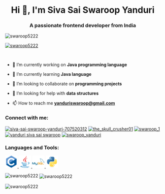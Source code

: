 <h1 align="center">Hi 👋, I'm Siva Sai Swaroop Yanduri</h1>
<h3 align="center">A passionate frontend developer from India</h3>

<p align="left"> <img src="https://komarev.com/ghpvc/?username=swaroop5222&label=Profile%20views&color=0e75b6&style=flat" alt="swaroop5222" /> </p>

<p align="left"> <a href="https://github.com/ryo-ma/github-profile-trophy"><img src="https://github-profile-trophy.vercel.app/?username=swaroop5222" alt="swaroop5222" /></a> </p>

<p align="left"> <a href="https://twitter.com/" target="blank"><img src="https://img.shields.io/twitter/follow/?logo=twitter&style=for-the-badge" alt="" /></a> </p>

- 🔭 I’m currently working on **Java programming language**

- 🌱 I’m currently learning **Java language**

- 👯 I’m looking to collaborate on **programming projects**

- 🤝 I’m looking for help with **data structures**

- 📫 How to reach me **yanduriswaroop@gmail.com**

<h3 align="left">Connect with me:</h3>
<p align="left">
<a href="https://linkedin.com/in/siva-sai-swaroop-yanduri-707520312" target="blank"><img align="center" src="https://raw.githubusercontent.com/rahuldkjain/github-profile-readme-generator/master/src/images/icons/Social/linked-in-alt.svg" alt="siva-sai-swaroop-yanduri-707520312" height="30" width="40" /></a>
<a href="https://instagram.com/the_skull_crusher01" target="blank"><img align="center" src="https://raw.githubusercontent.com/rahuldkjain/github-profile-readme-generator/master/src/images/icons/Social/instagram.svg" alt="the_skull_crusher01" height="30" width="40" /></a>
<a href="https://www.codechef.com/users/swaroop_1" target="blank"><img align="center" src="https://cdn.jsdelivr.net/npm/simple-icons@3.1.0/icons/codechef.svg" alt="swaroop_1" height="30" width="40" /></a>
<a href="https://www.hackerrank.com/yanduri siva sai swaroop" target="blank"><img align="center" src="https://raw.githubusercontent.com/rahuldkjain/github-profile-readme-generator/master/src/images/icons/Social/hackerrank.svg" alt="yanduri siva sai swaroop" height="30" width="40" /></a>
<a href="https://www.leetcode.com/swaroop_yanduri" target="blank"><img align="center" src="https://raw.githubusercontent.com/rahuldkjain/github-profile-readme-generator/master/src/images/icons/Social/leet-code.svg" alt="swaroop_yanduri" height="30" width="40" /></a>
</p>

<h3 align="left">Languages and Tools:</h3>
<p align="left"> <a href="https://www.cprogramming.com/" target="_blank" rel="noreferrer"> <img src="https://raw.githubusercontent.com/devicons/devicon/master/icons/c/c-original.svg" alt="c" width="40" height="40"/> </a> <a href="https://www.java.com" target="_blank" rel="noreferrer"> <img src="https://raw.githubusercontent.com/devicons/devicon/master/icons/java/java-original.svg" alt="java" width="40" height="40"/> </a> <a href="https://www.mysql.com/" target="_blank" rel="noreferrer"> <img src="https://raw.githubusercontent.com/devicons/devicon/master/icons/mysql/mysql-original-wordmark.svg" alt="mysql" width="40" height="40"/> </a> <a href="https://www.python.org" target="_blank" rel="noreferrer"> <img src="https://raw.githubusercontent.com/devicons/devicon/master/icons/python/python-original.svg" alt="python" width="40" height="40"/> </a> </p>

<p><img align="left" src="https://github-readme-stats.vercel.app/api/top-langs?username=swaroop5222&show_icons=true&locale=en&layout=compact" alt="swaroop5222" /></p>

<p>&nbsp;<img align="center" src="https://github-readme-stats.vercel.app/api?username=swaroop5222&show_icons=true&locale=en" alt="swaroop5222" /></p>

<p><img align="center" src="https://github-readme-streak-stats.herokuapp.com/?user=swaroop5222&" alt="swaroop5222" /></p>

